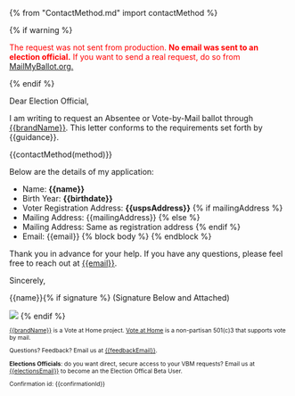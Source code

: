 {% from "ContactMethod.md" import contactMethod %}

{% if warning %}
<p style='color:red;'>
The request was not sent from production.  <b>No email was sent to an election official.</b>  If you want to send a real request, do so from <a href='https://MailMyBallot.org'>MailMyBallot.org.</a><p>
<p>

{% endif %}

Dear Election Official,

I am writing to request an Absentee or Vote-by-Mail ballot through [{{brandName}}]({{brandUrl}}).  This letter conforms to the requirements set forth by {{guidance}}.

{{contactMethod(method)}}

Below are the details of my application:

- Name: **{{name}}**
- Birth Year: **{{birthdate}}**
- Voter Registration Address: **{{uspsAddress}}**
{% if mailingAddress %}
- Mailing Address: {{mailingAddress}}
{% else %}
- Mailing Address: Same as registration address
{% endif %}
- Email: {{email}}
{% block body %}
{% endblock %}

Thank you in advance for your help.  If you have any questions, please feel free to reach out at [{{email}}](mailto:{{email}}).

Sincerely,

{{name}}{% if signature %} (Signature Below and Attached)

<img style='max-width: 400px;' src='{{signature}}'/>
{% endif %}

<font style='font-size:75%;'>

[{{brandName}}]({{brandUrl}}) is a Vote at Home project.
[Vote at Home](https://voteathome.org/) is a non-partisan 501(c)3 that supports vote by mail.

Questions? Feedback? Email us at [{{feedbackEmail}}](mailto:{{feedbackEmail}}).

**Elections Officials**: do you want direct, secure access to your VBM requests?  Email us at [{{electionsEmail}}](mailto:{{electionsEmail}}) to become an the Election Offical Beta User.

Confirmation id: {{confirmationId}}

</font>
